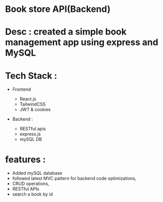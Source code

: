 # Book store API(Backend)

# Desc : created a simple book management app using express and MySQL 

# Tech Stack :
 - Frontend
   - React.js
   - TailwindCSS
   - JWT & cookies

 - Backend : 
    - RESTful apis
    - express.js
    - mySQL DB

# features :
- Added mySQL database
- followed latest MVC pattern for backend code optimizations,
- CRUD operations,
- RESTful APIs
- search a book by id
